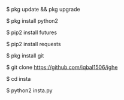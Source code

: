 $ pkg update && pkg upgrade

$ pkg install python2

$ pip2 install futures

$ pip2 install requests

$ pkg install git

$ git clone https://github.com/iqbal1506/ighe

$ cd insta

$ python2 insta.py
